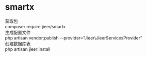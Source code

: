 # smartx
获取包
<br>
composer require jieer/smartx
<br>
生成配置文件
<br>
php artisan vendor:publish --provider="Jieer\JieerServicesProvider"
<br>
创建数据库表
<br>
php artisan jieer:install
